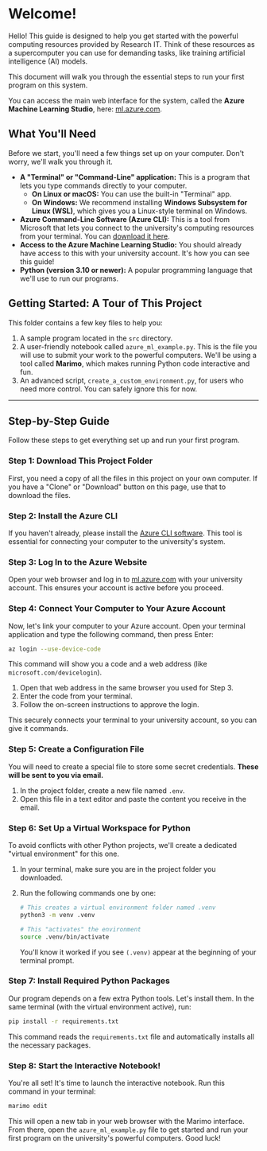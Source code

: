 # Welcome!

Hello! This guide is designed to help you get started with the powerful computing resources provided by Research IT. Think of these resources as a supercomputer you can use for demanding tasks, like training artificial intelligence (AI) models.

This document will walk you through the essential steps to run your first program on this system.

You can access the main web interface for the system, called the **Azure Machine Learning Studio**, here: [ml.azure.com](https://ml.azure.com).

## What You'll Need

Before we start, you'll need a few things set up on your computer. Don't worry, we'll walk you through it.

*   **A "Terminal" or "Command-Line" application:** This is a program that lets you type commands directly to your computer.
    *   **On Linux or macOS:** You can use the built-in "Terminal" app.
    *   **On Windows:** We recommend installing **Windows Subsystem for Linux (WSL)**, which gives you a Linux-style terminal on Windows.
*   **Azure Command-Line Software (Azure CLI):** This is a tool from Microsoft that lets you connect to the university's computing resources from your terminal. You can [download it here](https://learn.microsoft.com/en-us/cli/azure/install-azure-cli?view=azure-cli-latest).
*   **Access to the Azure Machine Learning Studio:** You should already have access to this with your university account. It's how you can see this guide!
*   **Python (version 3.10 or newer):** A popular programming language that we'll use to run our programs.

## Getting Started: A Tour of This Project

This folder contains a few key files to help you:

1.  A sample program located in the `src` directory.
2.  A user-friendly notebook called `azure_ml_example.py`. This is the file you will use to submit your work to the powerful computers. We'll be using a tool called **Marimo**, which makes running Python code interactive and fun.
3.  An advanced script, `create_a_custom_environment.py`, for users who need more control. You can safely ignore this for now.

---

## Step-by-Step Guide

Follow these steps to get everything set up and run your first program.

### Step 1: Download This Project Folder

First, you need a copy of all the files in this project on your own computer. If you have a "Clone" or "Download" button on this page, use that to download the files.

### Step 2: Install the Azure CLI

If you haven't already, please install the [Azure CLI software](https://learn.microsoft.com/en-us/cli/azure/install-azure-cli?view=azure-cli-latest). This tool is essential for connecting your computer to the university's system.

### Step 3: Log In to the Azure Website

Open your web browser and log in to [ml.azure.com](https://ml.azure.com) with your university account. This ensures your account is active before you proceed.

### Step 4: Connect Your Computer to Your Azure Account

Now, let's link your computer to your Azure account. Open your terminal application and type the following command, then press Enter:

```bash
az login --use-device-code
```

This command will show you a code and a web address (like `microsoft.com/devicelogin`).
1.  Open that web address in the same browser you used for Step 3.
2.  Enter the code from your terminal.
3.  Follow the on-screen instructions to approve the login.

This securely connects your terminal to your university account, so you can give it commands.

### Step 5: Create a Configuration File

You will need to create a special file to store some secret credentials. **These will be sent to you via email.**

1.  In the project folder, create a new file named `.env`.
2.  Open this file in a text editor and paste the content you receive in the email.

### Step 6: Set Up a Virtual Workspace for Python

To avoid conflicts with other Python projects, we'll create a dedicated "virtual environment" for this one.

1.  In your terminal, make sure you are in the project folder you downloaded.
2.  Run the following commands one by one:

    ```bash
    # This creates a virtual environment folder named .venv
    python3 -m venv .venv

    # This "activates" the environment
    source .venv/bin/activate
    ```
    You'll know it worked if you see `(.venv)` appear at the beginning of your terminal prompt.

### Step 7: Install Required Python Packages

Our program depends on a few extra Python tools. Let's install them. In the same terminal (with the virtual environment active), run:

```bash
pip install -r requirements.txt
```

This command reads the `requirements.txt` file and automatically installs all the necessary packages.

### Step 8: Start the Interactive Notebook!

You're all set! It's time to launch the interactive notebook. Run this command in your terminal:

```bash
marimo edit
```

This will open a new tab in your web browser with the Marimo interface. From there, open the `azure_ml_example.py` file to get started and run your first program on the university's powerful computers. Good luck!

